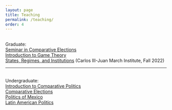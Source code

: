```yaml
---
layout: page
title: Teaching
permalink: /teaching/
order: 4
---
```

<br>
Graduate:
<br>
<a href="/Syllabi/SyllabusSCE_spring2021.pdf">Seminar in Comparative Elections</a>
<br>	
<a href="/Syllabi/SyllabusGT2019.pdf">Introduction to Game Theory</a>
<br>	
<a href="/Syllabi/Syllabus_C3JMI.pdf">States, Regimes, and Institutions</a> (Carlos III-Juan March Institute, Fall 2022)
<br>	
<hr>
<br>
Undergraduate:
<br>
<a href="/Syllabi/SyllabusIntroCPfall2020.pdf">Introduction to Comparative Politics</a>
<br>	
<a href="/Syllabi/UGelectionsFall2019.pdf">Comparative Elections</a>
<br>	
<a href="/Syllabi/MexPolFall2020.pdf">Politics of Mexico</a>
<br>	
<a href="/Syllabi/SyllabusLApolitics2014Modified.pdf">Latin American Politics</a> 

